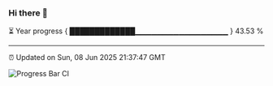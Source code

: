### Hi there 👋

⏳ Year progress { █████████████▁▁▁▁▁▁▁▁▁▁▁▁▁▁▁▁▁ } 43.53 %

---

⏰ Updated on Sun, 08 Jun 2025 21:37:47 GMT

![Progress Bar CI](https://github.com/IshwaranRudhara/GIT-ACTION/workflows/Progress%20Bar%20CI/badge.svg)
